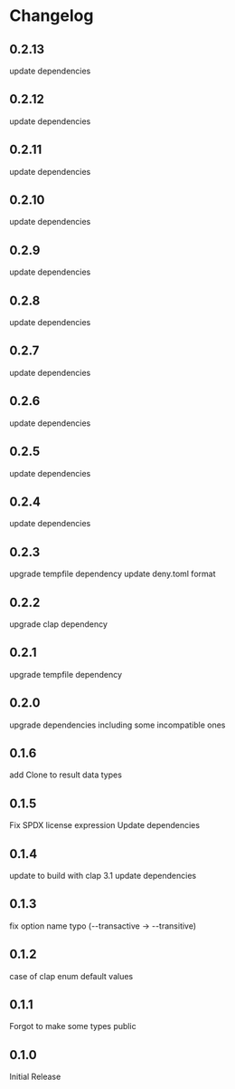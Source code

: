 # Changelog

## 0.2.13

update dependencies

## 0.2.12

update dependencies

## 0.2.11

update dependencies

## 0.2.10

update dependencies

## 0.2.9

update dependencies

## 0.2.8

update dependencies

## 0.2.7

update dependencies

## 0.2.6

update dependencies

## 0.2.5

update dependencies

## 0.2.4

update dependencies

## 0.2.3

upgrade tempfile dependency
update deny.toml format

## 0.2.2

upgrade clap dependency

## 0.2.1

upgrade tempfile dependency

## 0.2.0

upgrade dependencies including some incompatible ones

## 0.1.6

add Clone to result data types

## 0.1.5

Fix SPDX license expression
Update dependencies

## 0.1.4

update to build with clap 3.1
update dependencies

## 0.1.3

fix option name typo (--transactive -> --transitive)

## 0.1.2

case of clap enum default values

## 0.1.1

Forgot to make some types public

## 0.1.0

Initial Release
